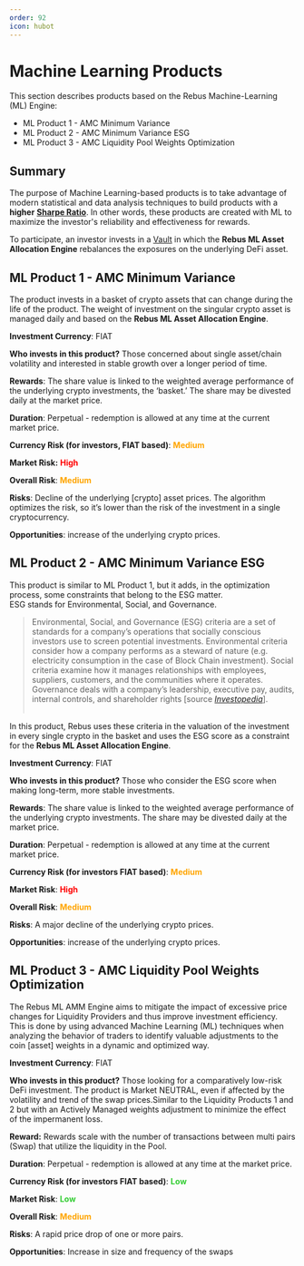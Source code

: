 ```yaml
---
order: 92
icon: hubot
---
```

# Machine Learning Products

This section describes products based on the Rebus Machine-Learning (ML) Engine:  

* ML Product 1 - AMC Minimum Variance
* ML Product 2 - AMC Minimum Variance ESG
* ML Product 3 - AMC Liquidity Pool Weights Optimization

## Summary

The purpose of Machine Learning-based products is to take advantage of modern statistical and data analysis techniques to build products with a **higher** [**Sharpe Ratio**](https://www.investopedia.com/terms/s/sharperatio.asp). In other words, these products are created with ML to maximize the investor's reliability and effectiveness for rewards.

To participate, an investor invests in a [Vault](rebus-vault.md) in which the **Rebus ML Asset Allocation Engine** rebalances the exposures on the underlying DeFi asset.

## ML Product 1 - AMC Minimum Variance

The product invests in a basket of crypto assets that can change during the life of the product. The weight of investment on the singular crypto asset is managed daily and based on the **Rebus ML Asset Allocation Engine**.  

‍**Investment Currency**: FIAT

‍**Who invests in this product?** Those concerned about single asset/chain volatility and interested in stable growth over a longer period of time.

‍**Rewards**: The share value is linked to the weighted average performance of the underlying crypto investments, the ‘basket.’ The share may be divested daily at the market price.

‍**Duration**: Perpetual - redemption is allowed at any time at the current market price.

‍**Currency Risk (for investors, FIAT based)**: **<span style="color:orange">Medium</span>**

**Market Risk:** **<span style="color:red">High</span>**

‍**Overall Risk**: **<span style="color:orange">Medium</span>**

‍**Risks**: Decline of the underlying \[crypto\] asset prices. The algorithm optimizes the risk, so it’s lower than the risk of the investment in a single cryptocurrency.

‍**Opportunities**: increase of the underlying crypto prices.

## ML Product 2 - AMC Minimum Variance ESG

This product is similar to ML Product 1, but it adds, in the optimization process, some constraints that belong to the ESG matter.  
ESG stands for Environmental, Social, and Governance.  
> Environmental, Social, and Governance (ESG) criteria are a set of standards for a company’s operations that socially conscious investors use to screen potential investments. Environmental criteria consider how a company performs as a steward of nature (e.g. electricity consumption in the case of Block Chain investment). Social criteria examine how it manages relationships with employees, suppliers, customers, and the communities where it operates. Governance deals with a company’s leadership, executive pay, audits, internal controls, and shareholder rights \[source [_Investopedia_](https://www.investopedia.com/terms/e/environmental-social-and-governance-esg-criteria.asp)\].  
‍

In this product, Rebus uses these criteria in the valuation of the investment in every single crypto in the basket and uses the ESG score as a constraint for the **Rebus ML Asset Allocation Engine**.  

**Investment Currency**: FIAT

**Who invests in this product?** Those who consider the ESG score when making long-term, more stable investments.

‍**Rewards**: The share value is linked to the weighted average performance of the underlying crypto investments. The share may be divested daily at the market price.

‍**Duration**: Perpetual - redemption is allowed at any time at the current market price.

‍**Currency Risk (for investors FIAT based)**: **<span style="color:orange">Medium</span>**

‍**Market Risk**: **<span style="color:red">High</span>**

‍**Overall Risk**: **<span style="color:orange">Medium</span>**

‍**Risks**: A major decline of the underlying crypto prices. 

‍**Opportunities**: increase of the underlying crypto prices.

## ML Product 3 - AMC Liquidity Pool Weights Optimization

The Rebus ML AMM Engine aims to mitigate the impact of excessive price changes for Liquidity Providers and thus improve investment efficiency.  
This is done by using advanced Machine Learning (ML) techniques when analyzing the behavior of traders to identify valuable adjustments to the coin \[asset\] weights in a dynamic and optimized way.

**Investment Currency**: FIAT  

‍**Who invests in this product?** Those looking for a comparatively low-risk DeFi investment. The product is Market NEUTRAL, even if affected by the volatility and trend of the swap prices.Similar to the Liquidity Products 1 and 2 but with an Actively Managed weights adjustment to minimize the effect of the impermanent loss.

**Reward:** Rewards scale with the number of transactions between multi pairs (Swap) that utilize the liquidity in the Pool.

‍**Duration**: Perpetual - redemption is allowed at any time at the market price.

‍**Currency Risk (for investors FIAT based)**: **<span style="color:limegreen">Low</span>**

‍**Market Risk**: **<span style="color:limegreen">Low</span>**

‍**Overall Risk**: **<span style="color:orange">Medium</span>**

‍**Risks**: A rapid price drop of one or more pairs.

‍**Opportunities**: Increase in size and frequency of the swaps
